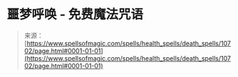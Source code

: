 <!--yml

类别：未分类

日期：2024年06月12日 18:47:28

-->

# 噩梦呼唤 - 免费魔法咒语

> 来源：[https://www.spellsofmagic.com/spells/health_spells/death_spells/10702/page.html#0001-01-01](https://www.spellsofmagic.com/spells/health_spells/death_spells/10702/page.html#0001-01-01)
